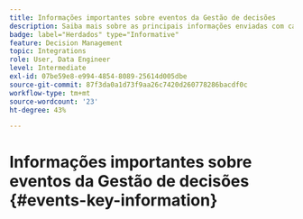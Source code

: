 ```yaml
---
title: Informações importantes sobre eventos da Gestão de decisões
description: Saiba mais sobre as principais informações enviadas com cada evento da Gestão de decisões.
badge: label="Herdados" type="Informative"
feature: Decision Management
topic: Integrations
role: User, Data Engineer
level: Intermediate
exl-id: 07be59e8-e994-4854-8089-25614d005dbe
source-git-commit: 87f3da0a1d73f9aa26c7420d260778286bacdf0c
workflow-type: tm+mt
source-wordcount: '23'
ht-degree: 43%

---
```


# Informações importantes sobre eventos da Gestão de decisões {#events-key-information}

